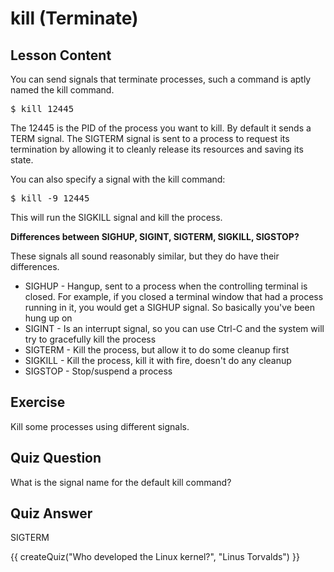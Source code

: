 # kill (Terminate)

## Lesson Content

You can send signals that terminate processes, such a command is aptly named the kill command. 

<pre>$ kill 12445</pre>

The 12445 is the PID of the process you want to kill. By default it sends a TERM signal. The SIGTERM signal is sent to a process to request its termination by allowing it to cleanly release its resources and saving its state. 

You can also specify a signal with the kill command: 

<pre>$ kill -9 12445</pre>

This will run the SIGKILL signal and kill the process. 

<b>Differences between SIGHUP, SIGINT, SIGTERM, SIGKILL, SIGSTOP?</b>

These signals all sound reasonably similar, but they do have their differences. 

<ul>
<li>SIGHUP - Hangup, sent to a process when the controlling terminal is closed. For example, if you closed a terminal window that had a process running in it, you would get a SIGHUP signal. So basically you've been hung up on</li>
<li>SIGINT - Is an interrupt signal, so you can use Ctrl-C and the system will try to gracefully kill the process</li>
<li>SIGTERM - Kill the process, but allow it to do some cleanup first</li>
<li>SIGKILL - Kill the process, kill it with fire, doesn't do any cleanup</li>
<li>SIGSTOP - Stop/suspend a process</li>
</ul>

## Exercise

Kill some processes using different signals.

## Quiz Question

What is the signal name for the default kill command?

## Quiz Answer

SIGTERM
<script src="../quiz.js"></script>

<div id="quiz">
  {{ createQuiz("Who developed the Linux kernel?", "Linus Torvalds") }}
</div>
